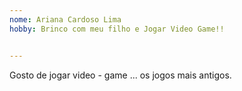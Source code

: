 ```yaml
---
nome: Ariana Cardoso Lima
hobby: Brinco com meu filho e Jogar Video Game!!


---
```


Gosto de jogar video - game ... os jogos mais antigos.
